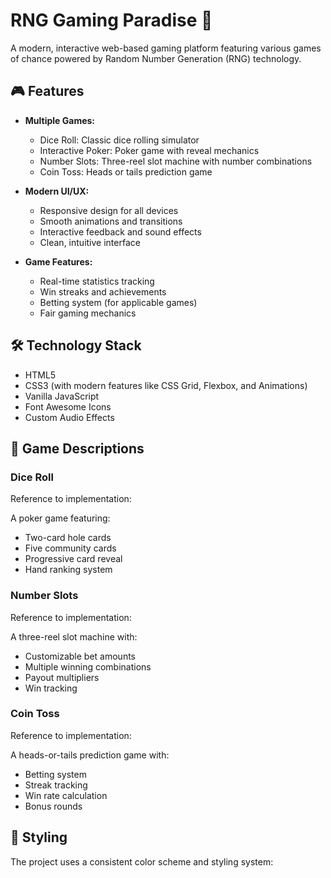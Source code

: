 # RNG Gaming Paradise 🎲

A modern, interactive web-based gaming platform featuring various games of chance powered by Random Number Generation (RNG) technology.

## 🎮 Features

- **Multiple Games:**
  - Dice Roll: Classic dice rolling simulator
  - Interactive Poker: Poker game with reveal mechanics
  - Number Slots: Three-reel slot machine with number combinations
  - Coin Toss: Heads or tails prediction game

- **Modern UI/UX:**
  - Responsive design for all devices
  - Smooth animations and transitions
  - Interactive feedback and sound effects
  - Clean, intuitive interface

- **Game Features:**
  - Real-time statistics tracking
  - Win streaks and achievements
  - Betting system (for applicable games)
  - Fair gaming mechanics

## 🛠️ Technology Stack

- HTML5
- CSS3 (with modern features like CSS Grid, Flexbox, and Animations)
- Vanilla JavaScript
- Font Awesome Icons
- Custom Audio Effects

## 🎯 Game Descriptions

### Dice Roll
Reference to implementation:

A poker game featuring:
- Two-card hole cards
- Five community cards
- Progressive card reveal
- Hand ranking system

### Number Slots
Reference to implementation:

A three-reel slot machine with:
- Customizable bet amounts
- Multiple winning combinations
- Payout multipliers
- Win tracking

### Coin Toss
Reference to implementation:

A heads-or-tails prediction game with:
- Betting system
- Streak tracking
- Win rate calculation
- Bonus rounds

## 🎨 Styling
The project uses a consistent color scheme and styling system:
